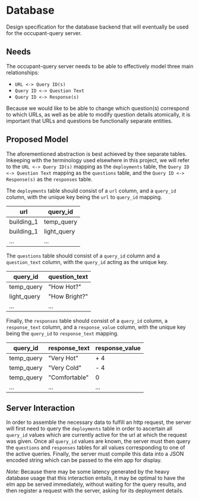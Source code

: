 # Database

Design specification for the database backend that will eventually
be used for the occupant-query server.

## Needs

The occupant-query server needs to be able to effectively model three
main relationships:

- `URL <-> Query ID(s)`
- `Query ID <-> Question Text`
- `Query ID <-> Response(s)`

Because we would like to be able to change which question(s) correspond
to which URLs, as well as be able to modify question details atomically,
it is important that URLs and questions be functionally separate entities.

## Proposed Model

The aforementioned abstraction is best achieved by thee separate tables.
Inkeeping with the terminology used elsewhere in this project, we will
refer to the `URL <-> Query ID(s)` mapping as the `deployments` table, the
`Query ID <-> Question Text` mapping as the `questions` table, and the
`Query ID <-> Response(s)` as the `responses` table.

The `deployments` table should consist of a `url` column, and a `query_id`
column, with the unique key being the `url` to `query_id` mapping.

|     url     |   query_id   |
| ----------- | ------------ |
| building_1  | temp_query   |
| building_1  | light_query  |
| ...         | ...          |


The `questions` table should consist of a `query_id` column and a
`question_text` column, with the `query_id` acting as the unique key.

|  query_id   |  question_text |
| ----------- | -------------- |
| temp_query  | "How Hot?"     |
| light_query | "How Bright?"  |
| ...         | ...            |

Finally, the `responses` table should consist of a `query_id` column,
a `response_text` column, and a `response_value` column, with the
unique key being the `query_id` to `response_text` mapping.

|   query_id   |  response_text  |  response_value  |
| ------------ | --------------- | ---------------- |
| temp_query   | "Very Hot"      | + 4              |
| temp_query   | "Very Cold"     | - 4              |
| temp_query   | "Comfortable"   |   0              |
| ...          | ...             | ...              |


## Server Interaction

In order to assemble the necessary data to fulfill an http request,
the server will first need to query the `deployments` table in order
to ascertain all `query_id` values which are currently active for the
url at which the request was given.  Once all `query_id` values are known,
the server must then query the `questions` and `responses` tables for all
values corresponding to one of the active queries.  Finally, the server
must compile this data into a JSON encoded string which can be passed to
the elm app for display.

*Note:* Because there may be some latency generated by the heavy database
usage that this interaction entails, it may be optimal to have the elm app
be served immediately, without waiting for the query results, and then register a
request with the server, asking for its deployment details.
